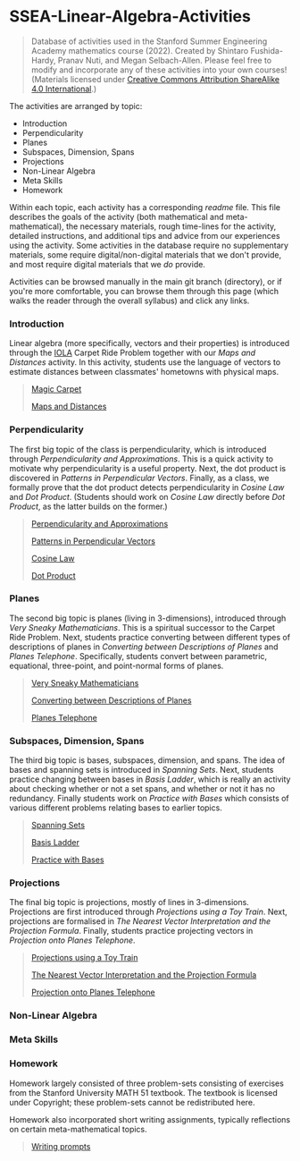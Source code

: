 # SSEA-Linear-Algebra-Activities
> Database of activities used in the Stanford Summer Engineering Academy mathematics course (2022). Created by Shintaro Fushida-Hardy, Pranav Nuti, and Megan Selbach-Allen. Please feel free to modify and incorporate any of these activities into your own courses! (Materials licensed under [Creative Commons Attribution ShareAlike 4.0 International](https://creativecommons.org/licenses/by-sa/4.0/).)

The activities are arranged by topic: 
+ Introduction
+ Perpendicularity
+ Planes
+ Subspaces, Dimension, Spans
+ Projections
+ Non-Linear Algebra
+ Meta Skills
+ Homework

Within each topic, each activity has a corresponding _readme_ file. This file describes the goals of the activity (both mathematical and meta-mathematical), the necessary materials, rough time-lines for the activity, detailed instructions, and additional tips and advice from our experiences using the activity. Some activities in the database require no supplementary materials, some require digital/non-digital materials that we don't provide, and most require digital materials that we _do_ provide.

Activities can be browsed manually in the main git branch (directory), or if you're more comfortable, you can browse them through this page (which walks the reader through the overall syllabus) and click any links.

### Introduction

Linear algebra (more specifically, vectors and their properties) is introduced through the [IOLA](https://iola.math.vt.edu/index.php) Carpet Ride Problem together with our _Maps and Distances_ activity. In this activity, students use the language of vectors to estimate distances between classmates' hometowns with physical maps.
> [Magic Carpet](https://github.com/sfushidahardy/SSEA-Linear-Algebra-Activities/blob/main/Introduction/MagicCarpet/)
>
> [Maps and Distances](https://github.com/sfushidahardy/SSEA-Linear-Algebra-Activities/blob/main/Introduction/MapsAndDistances/)

### Perpendicularity

The first big topic of the class is perpendicularity, which is introduced through _Perpendicularity and Approximations_. This is a quick activity to motivate why perpendicularity is a useful property. Next, the dot product is discovered in _Patterns in Perpendicular Vectors_. Finally, as a class, we formally prove that the dot product detects perpendicularity in _Cosine Law_ and _Dot Product_. (Students should work on _Cosine Law_ directly before _Dot Product_, as the latter builds on the former.) 
> [Perpendicularity and Approximations](https://github.com/sfushidahardy/SSEA-Linear-Algebra-Activities/blob/main/Perpendicularity/PerpendicularityAndApproximations/)
> 
> [Patterns in Perpendicular Vectors](https://github.com/sfushidahardy/SSEA-Linear-Algebra-Activities/blob/main/Perpendicularity/PatternsInPerpendicularVectors/)
>
> [Cosine Law](https://github.com/sfushidahardy/SSEA-Linear-Algebra-Activities/blob/main/Perpendicularity/CosineLaw/)
> 
> [Dot Product](https://github.com/sfushidahardy/SSEA-Linear-Algebra-Activities/blob/main/Perpendicularity/DotProduct/)

### Planes

The second big topic is planes (living in 3-dimensions), introduced through _Very Sneaky Mathematicians_. This is a spiritual successor to the Carpet Ride Problem. Next, students practice converting between different types of descriptions of planes in _Converting between Descriptions of Planes_ and _Planes Telephone_. Specifically, students convert between parametric, equational, three-point, and point-normal forms of planes.
> [Very Sneaky Mathematicians](https://github.com/sfushidahardy/SSEA-Linear-Algebra-Activities/blob/main/Planes/VerySneakyMathematicians)
>
> [Converting between Descriptions of Planes](https://github.com/sfushidahardy/SSEA-Linear-Algebra-Activities/blob/main/Planes/ConvertingBetweenDescriptionsOfPlanes)
>
> [Planes Telephone](https://github.com/sfushidahardy/SSEA-Linear-Algebra-Activities/blob/main/Planes/PlanesTelephone)

### Subspaces, Dimension, Spans

The third big topic is bases, subspaces, dimension, and spans. The idea of bases and spanning sets is introduced in _Spanning Sets_. Next, students practice changing between bases in _Basis Ladder_, which is 
really an activity about checking whether or not a set spans, and whether or not it has no redundancy. Finally students work on _Practice with Bases_ which consists of various different problems relating bases to earlier topics.
> [Spanning Sets](https://github.com/sfushidahardy/SSEA-Linear-Algebra-Activities/blob/main/SubspaceDimensionSpan/SpanningSets)
>
> [Basis Ladder](https://github.com/sfushidahardy/SSEA-Linear-Algebra-Activities/blob/main/SubspaceDimensionSpan/BasisLadder)
>
> [Practice with Bases](https://github.com/sfushidahardy/SSEA-Linear-Algebra-Activities/blob/main/SubspaceDimensionSpan/PracticeWithBases)

### Projections

The final big topic is projections, mostly of lines in 3-dimensions. Projections are first introduced through _Projections using a Toy Train_. Next, projections are formalised in _The Nearest Vector Interpretation and the Projection Formula_. Finally, students practice projecting vectors in _Projection onto Planes Telephone_.
> [Projections using a Toy Train](https://github.com/sfushidahardy/SSEA-Linear-Algebra-Activities/blob/main/Projections/ProjectionsUsingAToyTrain)
>
> [The Nearest Vector Interpretation and the Projection Formula](https://github.com/sfushidahardy/SSEA-Linear-Algebra-Activities/blob/main/Projections/TheNearestVectorInterpretationAndTheProjectionFormula)
>
> [Projection onto Planes Telephone](https://github.com/sfushidahardy/SSEA-Linear-Algebra-Activities/blob/main/Projections/ProjectionOntoPlanesTelephone)

### Non-Linear Algebra

### Meta Skills

### Homework

Homework largely consisted of three problem-sets consisting of exercises from the Stanford University MATH 51 textbook. The textbook is licensed under Copyright; these problem-sets cannot be redistributed here.

Homework also incorporated short writing assignments, typically reflections on certain meta-mathematical topics.
> [Writing prompts](https://github.com/sfushidahardy/SSEA-Linear-Algebra-Activities/blob/main/Homework/Writing/)
